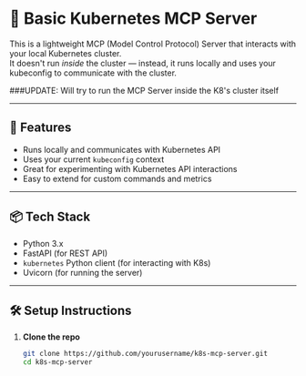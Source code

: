 # 🧠 Basic Kubernetes MCP Server

This is a lightweight MCP (Model Control Protocol) Server that interacts with your local Kubernetes cluster.  
It doesn't run *inside* the cluster — instead, it runs locally and uses your kubeconfig to communicate with the cluster.

###UPDATE: Will try to run the MCP Server inside the K8's cluster itself

---

## 🚀 Features

- Runs locally and communicates with Kubernetes API
- Uses your current `kubeconfig` context
- Great for experimenting with Kubernetes API interactions
- Easy to extend for custom commands and metrics

---

## 📦 Tech Stack

- Python 3.x
- FastAPI (for REST API)
- `kubernetes` Python client (for interacting with K8s)
- Uvicorn (for running the server)

---

## 🛠️ Setup Instructions

1. **Clone the repo**
   ```bash
   git clone https://github.com/yourusername/k8s-mcp-server.git
   cd k8s-mcp-server
